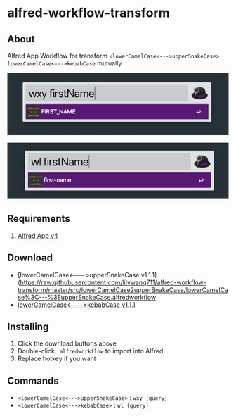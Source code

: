 alfred-workflow-transform
=====================

## About
Alfred App Workflow for transform `<lowerCamelCase<--->upperSnakeCase>`  `lowerCamelCase<--->kebabCase`  mutually

![lowerCamelCase<--->upperSnakeCase](./screenshot/lowerCamelCase2upperSnakeCase.png)

![`lowerCamelCase<--->kebab-case`](./screenshot/lowerCamelCase2kebabCase.png)

## Requirements
1. [Alfred App v4](http://www.alfredapp.com/#download)

## Download
- [lowerCamelCase<--->upperSnakeCase v1.1.1](https://raw.githubusercontent.com/lilywang711/alfred-workflow-transform/master/src/lowerCamelCase2upperSnakeCase/lowerCamelCase%3C---%3EupperSnakeCase.alfredworkflow
- [lowerCamelCase<--->kebabCase v1.1.1](https://raw.githubusercontent.com/lilywang711/alfred-workflow-transform/master/src/lowerCamelCase2kebabCase/lowerCamelCase%3C---%3EkebabCase.alfredworkflow)

## Installing
1. Click the download buttons above
2. Double-click `.alfredworkflow` to import into Alfred
3. Replace hotkey if you want

## Commands

- `<lowerCamelCase<--->upperSnakeCase>` : `wxy {query}`
- `<lowerCamelCase<--->kebabCase>` : `wl {query}`
